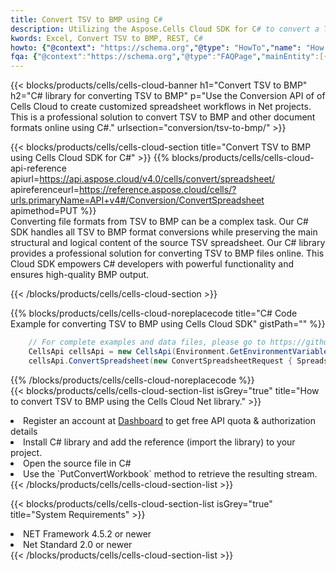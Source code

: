```yaml
---
title: Convert TSV to BMP using C# 
description: Utilizing the Aspose.Cells Cloud SDK for C# to convert a TSV format file to a BMP format file. 
kwords: Excel, Convert TSV to BMP, REST, C#
howto: {"@context": "https://schema.org","@type": "HowTo","name": "How to convert TSV to BMP using the Cells Cloud Net library.","description": "How to convert TSV to BMP using the Cells Cloud Net library.","image": {"@type": "ImageObject"},"url": "/net/conversion/tsv-to-bmp/","step": [{ "@type": "HowToStep","name": "How to convert TSV to BMP using the Cells Cloud Net library. step 1", "image": {"@type": "ImageObject",},"url": "/net/conversion/tsv-to-bmp/","text": "Register an account at <a href='https://dashboard.aspose.cloud/'>Dashboard</a> to get free API quota & authorization details",},{ "@type": "HowToStep","name": "How to convert TSV to BMP using the Cells Cloud Net library. step 1", "image": {"@type": "ImageObject",},"url": "/net/conversion/tsv-to-bmp/","text": "Install C# library and add the reference (import the library) to your project.",},{ "@type": "HowToStep","name": "How to convert TSV to BMP using the Cells Cloud Net library. step 1", "image": {"@type": "ImageObject",},"url": "/net/conversion/tsv-to-bmp/","text": "Open the source file in C#",},{ "@type": "HowToStep","name": "How to convert TSV to BMP using the Cells Cloud Net library. step 1", "image": {"@type": "ImageObject",},"url": "/net/conversion/tsv-to-bmp/","text": "Use the `PutConvertWorkbook` method to retrieve the resulting stream.",}, ],"supply": {"@type": "HowToSupply","name": "document"},"tool": [{"@type": "HowToTool","name": "Visual Studio, Visual Studio Code, Rider "},{"@type": "HowToTool","name": "Aspose Cells"}],"totalTime": "PT6M"}
fqa: {"@context":"https://schema.org","@type":"FAQPage","mainEntity":[{"@type":"Question","name":"Why convert file formats in C# using REST API?","acceptedAnswer":{"@type":"Answer","text":"Documents are encoded in many ways, and some files may be incompatible with the software you use. To open and read such files, just convert them to appropriate file formats.<br/><ol><li>Install .NET SDK and add the reference (import the library) to your project.</li><li>Open the source file in C# using REST API.</li><li>Call the PutConvertWorkbookRequest() method, passing an output filename with required extension.</li><li>Get the result of conversion as a separate file.</li></ol>"}},{"@type":"Question","name":"What file formats can I convert with your C# library?","acceptedAnswer":{"@type":"Answer","text":"We support a variety of file formats for conversion using .NET library, including XLSX, Excel, xls , PDF, CSV, HTML, Markdown, XML, PNG, JPG, TIFF, Json, TXT and many more."}},{"@type":"Question","name":"What is the maximum allowed file size for conversion using this .NET library?","acceptedAnswer":{"@type":"Answer","text":"There are no file size limits for format conversions using .NET library."}}]}
---
```



{{< blocks/products/cells/cells-cloud-banner h1="Convert TSV to BMP" h2="C# library for converting TSV to BMP" p="Use the Conversion API of of Cells Cloud to create customized spreadsheet workflows in Net projects. This is a professional solution to convert TSV to BMP and other document formats online using C#." urlsection="conversion/tsv-to-bmp/" >}}

{{< blocks/products/cells/cells-cloud-section  title="Convert TSV to BMP using Cells Cloud SDK for C#" >}}
{{% blocks/products/cells/cells-cloud-api-reference  apiurl=https://api.aspose.cloud/v4.0/cells/convert/spreadsheet/  apireferenceurl=https://reference.aspose.cloud/cells/?urls.primaryName=API+v4#/Conversion/ConvertSpreadsheet  apimethod=PUT %}}
<br/>
Converting file formats from TSV to BMP can be a complex task. Our C# SDK handles all TSV to BMP format conversions while preserving the main structural and logical content of the source TSV spreadsheet. Our C# library provides a professional solution for converting TSV to BMP files online. This Cloud SDK empowers C# developers with powerful functionality and ensures high-quality BMP output.

{{< /blocks/products/cells/cells-cloud-section >}}

{{% blocks/products/cells/cells-cloud-noreplacecode title="C# Code Example for converting TSV to BMP using Cells Cloud SDK" gistPath="" %}}
 
```cs
    // For complete examples and data files, please go to https://github.com/aspose-cells-cloud/aspose-cells-cloud-dotnet/
    CellsApi cellsApi = new CellsApi(Environment.GetEnvironmentVariable("ProductClientId"), Environment.GetEnvironmentVariable("ProductClientSecret"));
    cellsApi.ConvertSpreadsheet(new ConvertSpreadsheetRequest { Spreadsheet = "EmployeeSalesSummary.tsv", format = "bmp" }, "EmployeeSalesSummary.bmp");
```
 
{{% /blocks/products/cells/cells-cloud-noreplacecode  %}}
<br/>
{{< blocks/products/cells/cells-cloud-section-list isGrey="true"  title="How to convert TSV to BMP using the Cells Cloud Net library." >}}
<li>Register an account at <a href="https://dashboard.aspose.cloud/">Dashboard</a> to get free API quota & authorization details</li>
<li>Install C# library and add the reference (import the library) to your project.</li>
<li>Open the source file in C#</li>
<li>Use the `PutConvertWorkbook` method to retrieve the resulting stream.</li>
{{< /blocks/products/cells/cells-cloud-section-list >}}

{{< blocks/products/cells/cells-cloud-section-list isGrey="true"  title="System Requirements" >}}
<li>NET Framework 4.5.2 or newer</li>
<li>Net Standard 2.0 or newer</li>
{{< /blocks/products/cells/cells-cloud-section-list >}}
